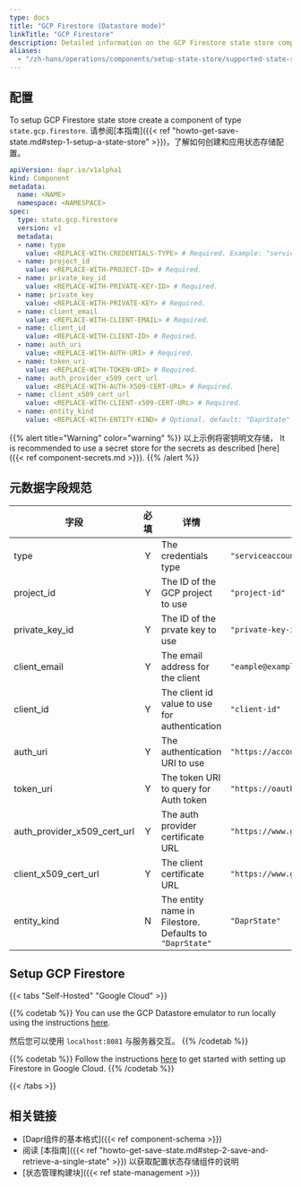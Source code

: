 ```yaml
---
type: docs
title: "GCP Firestore (Datastore mode)"
linkTitle: "GCP Firestore"
description: Detailed information on the GCP Firestore state store component
aliases:
  - "/zh-hans/operations/components/setup-state-store/supported-state-stores/setup-firestore/"
---
```


## 配置

To setup GCP Firestore state store create a component of type `state.gcp.firestore`. 请参阅[本指南]({{< ref "howto-get-save-state.md#step-1-setup-a-state-store" >}})，了解如何创建和应用状态存储配置。


```yaml
apiVersion: dapr.io/v1alpha1
kind: Component
metadata:
  name: <NAME>
  namespace: <NAMESPACE>
spec:
  type: state.gcp.firestore
  version: v1
  metadata:
  - name: type
    value: <REPLACE-WITH-CREDENTIALS-TYPE> # Required. Example: "serviceaccount"
  - name: project_id
    value: <REPLACE-WITH-PROJECT-ID> # Required.
  - name: private_key_id
    value: <REPLACE-WITH-PRIVATE-KEY-ID> # Required.
  - name: private_key
    value: <REPLACE-WITH-PRIVATE-KEY> # Required.
  - name: client_email
    value: <REPLACE-WITH-CLIENT-EMAIL> # Required.
  - name: client_id
    value: <REPLACE-WITH-CLIENT-ID> # Required.
  - name: auth_uri
    value: <REPLACE-WITH-AUTH-URI> # Required.
  - name: token_uri
    value: <REPLACE-WITH-TOKEN-URI> # Required.
  - name: auth_provider_x509_cert_url
    value: <REPLACE-WITH-AUTH-X509-CERT-URL> # Required.
  - name: client_x509_cert_url
    value: <REPLACE-WITH-CLIENT-x509-CERT-URL> # Required.
  - name: entity_kind
    value: <REPLACE-WITH-ENTITY-KIND> # Optional. default: "DaprState"
```

{{% alert title="Warning" color="warning" %}}
以上示例将密钥明文存储， It is recommended to use a secret store for the secrets as described [here]({{< ref component-secrets.md >}}).
{{% /alert %}}

## 元数据字段规范

| 字段                              | 必填 | 详情                                                      | Example                                                 |
| ------------------------------- |:--:| ------------------------------------------------------- | ------------------------------------------------------- |
| type                            | Y  | The credentials type                                    | `"serviceaccount"`                                      |
| project_id                      | Y  | The ID of the GCP project to use                        | `"project-id"`                                          |
| private_key_id                | Y  | The ID of the prvate key to use                         | `"private-key-id"`                                      |
| client_email                    | Y  | The email address for the client                        | `"eample@example.com"`                                  |
| client_id                       | Y  | The client id value to use for authentication           | `"client-id"`                                           |
| auth_uri                        | Y  | The authentication URI to use                           | `"https://accounts.google.com/o/oauth2/auth"`           |
| token_uri                       | Y  | The token URI to query for Auth token                   | `"https://oauth2.googleapis.com/token"`                 |
| auth_provider_x509_cert_url | Y  | The auth provider certificate URL                       | `"https://www.googleapis.com/oauth2/v1/certs"`          |
| client_x509_cert_url          | Y  | The client certificate URL                              | `"https://www.googleapis.com/robot/v1/metadata/x509/x"` |
| entity_kind                     | N  | The entity name in Filestore. Defaults to `"DaprState"` | `"DaprState"`                                           |

## Setup GCP Firestore

{{< tabs "Self-Hosted" "Google Cloud" >}}

{{% codetab %}}
You can use the GCP Datastore emulator to run locally using the instructions [here](https://cloud.google.com/datastore/docs/tools/datastore-emulator).

然后您可以使用 `localhost:8081` 与服务器交互。
{{% /codetab %}}

{{% codetab %}}
Follow the instructions [here](https://cloud.google.com/datastore/docs/quickstart) to get started with setting up Firestore in Google Cloud.
{{% /codetab %}}

{{< /tabs >}}


## 相关链接
- [Dapr组件的基本格式]({{< ref component-schema >}})
- 阅读 [本指南]({{< ref "howto-get-save-state.md#step-2-save-and-retrieve-a-single-state" >}}) 以获取配置状态存储组件的说明
- [状态管理构建块]({{< ref state-management >}})
